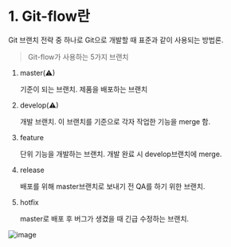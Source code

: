 # 1. Git-flow란

Git 브랜치 전략 중 하나로 Git으로 개발할 때 표준과 같이 사용되는 방법론.

> Git-flow가 사용하는 5가지 브랜치

1. master(⚠)

   기준이 되는 브랜치. 제품을 배포하는 브랜치

2. develop(⚠)

   개발 브랜치. 이 브랜치를 기준으로 각자 작업한 기능을 merge 함.

3. feature

   단위 기능을 개발하는 브랜치. 개발 완료 시 develop브랜치에 merge.

4. release

   배포를 위해 master브랜치로 보내기 전 QA를 하기 위한 브랜치.

5. hotfix

   master로 배포 후 버그가 생겼을 때 긴급 수정하는 브랜치.

![image](https://user-images.githubusercontent.com/68037174/108166266-4a61de80-7137-11eb-9da3-b1aced4f55a5.png)